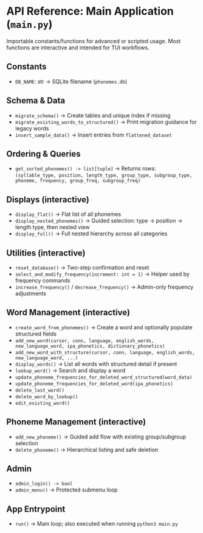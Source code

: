 # API Reference: Main Application (`main.py`)

Importable constants/functions for advanced or scripted usage. Most functions are interactive and intended for TUI workflows.

## Constants
- `DB_NAME`: str → SQLite filename (`phonemes.db`)

## Schema & Data
- `migrate_schema()` → Create tables and unique index if missing
- `migrate_existing_words_to_structured()` → Print migration guidance for legacy words
- `insert_sample_data()` → Insert entries from `flattened_dataset`

## Ordering & Queries
- `get_sorted_phonemes() -> list[tuple]` → Returns rows:
  `(syllable_type, position, length_type, group_type, subgroup_type, phoneme, frequency, group_freq, subgroup_freq)`

## Displays (interactive)
- `display_flat()` → Flat list of all phonemes
- `display_nested_phonemes()` → Guided selection: type → position → length type, then nested view
- `display_full()` → Full nested hierarchy across all categories

## Utilities (interactive)
- `reset_database()` → Two-step confirmation and reset
- `select_and_modify_frequency(increment: int = 1)` → Helper used by frequency commands
- `increase_frequency()` / `decrease_frequency()` → Admin-only frequency adjustments

## Word Management (interactive)
- `create_word_from_phonemes()` → Create a word and optionally populate structured fields
- `add_new_word(cursor, conn, language, english_words, new_language_word, ipa_phonetics, dictionary_phonetics)`
- `add_new_word_with_structure(cursor, conn, language, english_words, new_language_word, ...)`
- `display_words()` → List all words with structured detail if present
- `lookup_word()` → Search and display a word
- `update_phoneme_frequencies_for_deleted_word_structured(word_data)`
- `update_phoneme_frequencies_for_deleted_word(ipa_phonetics)`
- `delete_last_word()`
- `delete_word_by_lookup()`
- `edit_existing_word()`

## Phoneme Management (interactive)
- `add_new_phoneme()` → Guided add flow with existing group/subgroup selection
- `delete_phoneme()` → Hierarchical listing and safe deletion

## Admin
- `admin_login() -> bool`
- `admin_menu()` → Protected submenu loop

## App Entrypoint
- `run()` → Main loop; also executed when running `python3 main.py`
